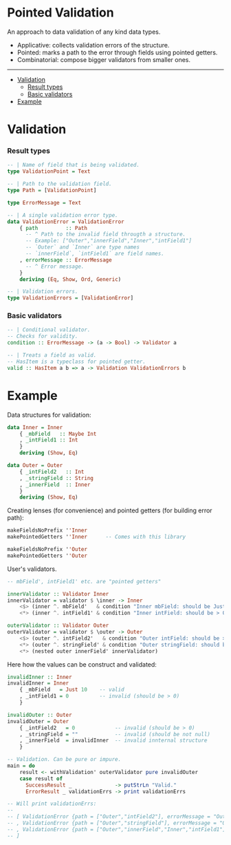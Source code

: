 # Pointed Validation

An approach to data validation of any kind data types.
- Applicative: collects validation errors of the structure.
- Pointed: marks a path to the error through fields using pointed getters.
- Combinatorial: compose bigger validators from smaller ones.

---

- [Validation](#Validation)
  - [Result types](#Result-types)
  - [Basic validators](#Basic-validators)
- [Example](#Example)

# Validation

### Result types

```haskell
-- | Name of field that is being validated.
type ValidationPoint = Text

-- | Path to the validation field.
type Path = [ValidationPoint]

type ErrorMessage = Text

-- | A single validation error type.
data ValidationError = ValidationError
    { path         :: Path
      -- ^ Path to the invalid field througth a structure.
      -- Example: ["Outer","innerField","Inner","intField1"]
      -- `Outer` and `Inner` are type names
      -- `innerField`, `intField1` are field names.
    , errorMessage :: ErrorMessage
      -- ^ Error message.
    }
    deriving (Eq, Show, Ord, Generic)

-- | Validation errors.
type ValidationErrors = [ValidationError]
```

### Basic validators

```haskell
-- | Conditional validator.
-- Checks for validity.
condition :: ErrorMessage -> (a -> Bool) -> Validator a

-- | Treats a field as valid.
-- HasItem is a typeclass for pointed getter.
valid :: HasItem a b => a -> Validation ValidationErrors b
```

# Example

Data structures for validation:

```haskell
data Inner = Inner
    { _mbField   :: Maybe Int
    , _intField1 :: Int
    }
    deriving (Show, Eq)

data Outer = Outer
    { _intField2   :: Int
    , _stringField :: String
    , _innerField  :: Inner
    }
    deriving (Show, Eq)
```

Creating lenses (for convenience) and pointed getters (for building error path):

```haskell
makeFieldsNoPrefix ''Inner
makePointedGetters ''Inner      -- Comes with this library

makeFieldsNoPrefix ''Outer
makePointedGetters ''Outer
```

User's validators.

```haskell
-- mbField', intField1' etc. are "pointed getters"

innerValidator :: Validator Inner
innerValidator = validator $ \inner -> Inner
    <$> (inner ^. mbField'   & condition "Inner mbField: should be Just a" isJust)
    <*> (inner ^. intField1' & condition "Inner intField: should be > 0" (> 0))

outerValidator :: Validator Outer
outerValidator = validator $ \outer -> Outer
    <$> (outer ^. intField2'   & condition "Outer intField: should be > 0" (> 0))
    <*> (outer ^. stringField' & condition "Outer stringField: should be not empty" (not . null))
    <*> (nested outer innerField' innerValidator)
```

Here how the values can be construct and validated:

```haskell
invalidInner :: Inner
invalidInner = Inner
    { _mbField   = Just 10    -- valid
    , _intField1 = 0          -- invalid (should be > 0)
    }

invalidOuter :: Outer
invalidOuter = Outer
    { _intField2   = 0             -- invalid (should be > 0)
    , _stringField = ""            -- invalid (should be not null)
    , _innerField  = invalidInner  -- invalid innternal structure
    }

-- Validation. Can be pure or impure.
main = do
    result <- withValidation' outerValidator pure invalidOuter
    case result of
      SuccessResult _              -> putStrLn "Valid."
      ErrorResult _ validationErrs -> print validationErrs

-- Will print validationErrs:
--
-- [ ValidationError {path = ["Outer","intField2"], errorMessage = "Outer intField: should be > 0"}
-- , ValidationError {path = ["Outer","stringField"], errorMessage = "Outer stringField: should be not empty"}
-- , ValidationError {path = ["Outer","innerField","Inner","intField1"], errorMessage = "Inner intField: should be > 0"}
-- ]
```
